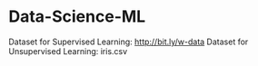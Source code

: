 # Data-Science-ML

Dataset for Supervised Learning: http://bit.ly/w-data
Dataset for Unsupervised Learning: iris.csv
